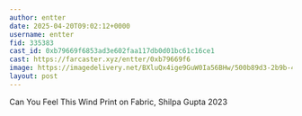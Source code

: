 ```yaml
---
author: entter
date: 2025-04-20T09:02:12+0000
username: entter
fid: 335383
cast_id: 0xb79669f6853ad3e602faa117db0d01bc61c16ce1
cast: https://farcaster.xyz/entter/0xb79669f6
image: https://imagedelivery.net/BXluQx4ige9GuW0Ia56BHw/500b89d3-2b9b-4efd-29c7-0dc2af0ec400/original
layout: post
---
```


Can You Feel This Wind
Print on Fabric, Shilpa Gupta 2023

<img src='https://imagedelivery.net/BXluQx4ige9GuW0Ia56BHw/500b89d3-2b9b-4efd-29c7-0dc2af0ec400/original' alt='' referrerpolicy='no-referrer'/>
